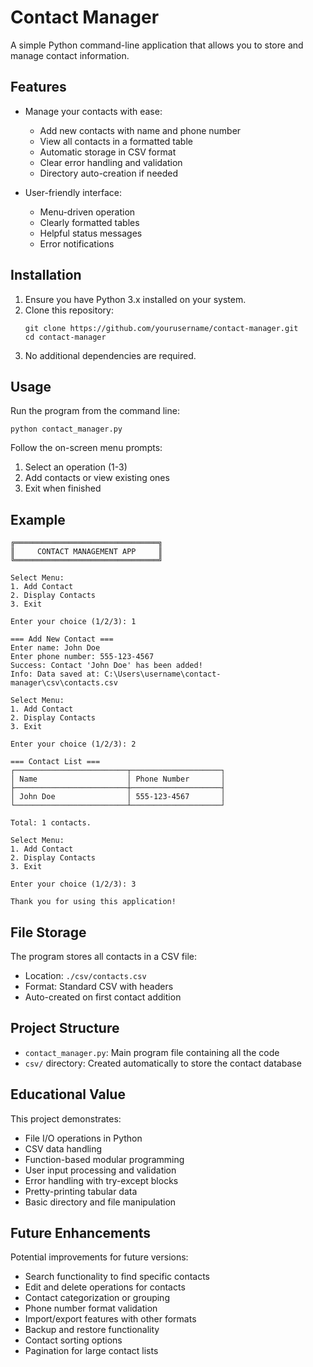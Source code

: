 # Contact Manager

A simple Python command-line application that allows you to store and manage contact information.

## Features

- Manage your contacts with ease:
  - Add new contacts with name and phone number
  - View all contacts in a formatted table
  - Automatic storage in CSV format
  - Clear error handling and validation
  - Directory auto-creation if needed

- User-friendly interface:
  - Menu-driven operation
  - Clearly formatted tables
  - Helpful status messages
  - Error notifications

## Installation

1. Ensure you have Python 3.x installed on your system.
2. Clone this repository:
   ```
   git clone https://github.com/yourusername/contact-manager.git
   cd contact-manager
   ```
3. No additional dependencies are required.

## Usage

Run the program from the command line:

```
python contact_manager.py
```

Follow the on-screen menu prompts:

1. Select an operation (1-3)
2. Add contacts or view existing ones
3. Exit when finished

## Example

```
╔════════════════════════════════╗
║     CONTACT MANAGEMENT APP     ║
╚════════════════════════════════╝

Select Menu:
1. Add Contact
2. Display Contacts
3. Exit

Enter your choice (1/2/3): 1

=== Add New Contact ===
Enter name: John Doe
Enter phone number: 555-123-4567
Success: Contact 'John Doe' has been added!
Info: Data saved at: C:\Users\username\contact-manager\csv\contacts.csv

Select Menu:
1. Add Contact
2. Display Contacts
3. Exit

Enter your choice (1/2/3): 2

=== Contact List ===
┌─────────────────────────┬────────────────────┐
│ Name                    │ Phone Number       │
├─────────────────────────┼────────────────────┤
│ John Doe                │ 555-123-4567       │
└─────────────────────────┴────────────────────┘

Total: 1 contacts.

Select Menu:
1. Add Contact
2. Display Contacts
3. Exit

Enter your choice (1/2/3): 3

Thank you for using this application!
```

## File Storage

The program stores all contacts in a CSV file:
- Location: `./csv/contacts.csv`
- Format: Standard CSV with headers
- Auto-created on first contact addition

## Project Structure

- `contact_manager.py`: Main program file containing all the code
- `csv/` directory: Created automatically to store the contact database

## Educational Value

This project demonstrates:
- File I/O operations in Python
- CSV data handling
- Function-based modular programming
- User input processing and validation
- Error handling with try-except blocks
- Pretty-printing tabular data
- Basic directory and file manipulation

## Future Enhancements

Potential improvements for future versions:
- Search functionality to find specific contacts
- Edit and delete operations for contacts
- Contact categorization or grouping
- Phone number format validation
- Import/export features with other formats
- Backup and restore functionality
- Contact sorting options
- Pagination for large contact lists
